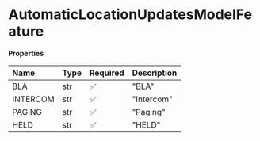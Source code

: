 # AutomaticLocationUpdatesModelFeature

**Properties**

| Name     | Type | Required | Description |
| :------- | :--- | :------- | :---------- |
| BLA      | str  | ✅       | "BLA"       |
| INTERCOM | str  | ✅       | "Intercom"  |
| PAGING   | str  | ✅       | "Paging"    |
| HELD     | str  | ✅       | "HELD"      |

<!-- This file was generated by liblab | https://liblab.com/ -->
